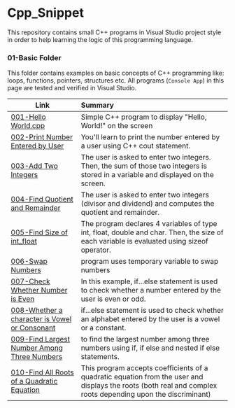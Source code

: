 # Cpp_Snippet
This repository contains small C++ programs in Visual Studio project style in order to help learning the logic of this programming language.

### 01-Basic Folder
This folder contains examples on basic concepts of C++ programming like: loops, functions, pointers, structures etc. All programs (`Console App`) in this page are tested and verified in Visual Studio.

| Link          | Summary                                                                                                       |
| ------------------------------------------ |:---------------------------------------------------------------------------------|
|[001-Hello World.cpp](/01-Basic/001-Hello%20World/001-Hello%20World/001-Hello%20World.cpp)| Simple C++ program to display "Hello, World!" on the screen|
|[002-Print Number Entered by User](/01-Basic/002-Print%20Number%20Entered%20by%20User/002-Print%20Number%20Entered%20by%20User/002-Print%20Number%20Entered%20by%20User.cpp)|You'll learn to print the number entered by a user using C++ cout statement.|
|[003-Add Two Integers](/01-Basic/003-Add%20Two%20Integers/003-Add%20Two%20Integers/003-Add%20Two%20Integers.cpp)|The user is asked to enter two integers. Then, the sum of those two integers is stored in a variable and displayed on the screen.|
|[004-Find Quotient and Remainder](/01-Basic/004-Find%20Quotient%20and%20Remainder/004-Find%20Quotient%20and%20Remainder/004-Find%20Quotient%20and%20Remainder.cpp)|The user is asked to enter two integers (divisor and dividend) and computes the quotient and remainder.|
|[005-Find Size of int_float](/01-Basic/005-Find%20Size%20of%20int_float/005-Find%20Size%20of%20int_float/005-Find%20Size%20of%20int_float.cpp)|The program declares 4 variables of type int, float, double and char. Then, the size of each variable is evaluated using sizeof operator.|
|[006-Swap Numbers](/01-Basic/006-Swap%20Numbers/006-Swap%20Numbers/006-Swap%20Numbers.cpp)|program uses temporary variable to swap numbers|
|[007-Check Whether Number is Even](/01-Basic/007-Check%20Whether%20Number%20is%20Even/007-Check%20Whether%20Number%20is%20Even/007-Check%20Whether%20Number%20is%20Even.cpp)|In this example, if...else statement is used to check whether a number entered by the user is even or odd.|
|[008-Whether a character is Vowel or Consonant](/01-Basic/008-Whether%20a%20character%20is%20Vowel%20or%20Consonant/008-Whether%20a%20character%20is%20Vowel%20or%20Consonant)|if...else statement is used to check whether an alphabet entered by the user is a vowel or a constant.|
|[009-Find Largest Number Among Three Numbers](/01-Basic/009-Find%20Largest%20Number%20Among%20Three%20Numbers/009-Find%20Largest%20Number%20Among%20Three%20Numbers/009-Find%20Largest%20Number%20Among%20Three%20Numbers.cpp)|to find the largest number among three numbers using if, if else and nested if else statements.|
|[010-Find All Roots of a Quadratic Equation](/01-Basic/010-Find%20All%20Roots%20of%20a%20Quadratic%20Equation/010-Find%20All%20Roots%20of%20a%20Quadratic%20Equation/010-Find%20All%20Roots%20of%20a%20Quadratic%20Equation.cpp)|This program accepts coefficients of a quadratic equation from the user and displays the roots (both real and complex roots depending upon the discriminant)|
